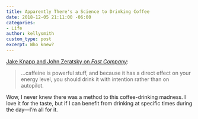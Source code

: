 ```yaml
---
title: Apparently There's a Science to Drinking Coffee
date: 2018-12-05 21:11:00 -06:00
categories:
- Life
author: kellysmith
custom_type: post
excerpt: Who knew?
---
```


[Jake Knapp and John Zeratsky on _Fast Company_](https://www.fastcompany.com/90240189/how-to-make-caffeine-more-effective-in-boosting-productivity):

> …caffeine is powerful stuff, and because it has a direct effect on your energy level, you should drink it with intention rather than on autopilot.

Wow, I never knew there was a method to this coffee-drinking madness. I love it for the taste, but if I can benefit from drinking at specific times during the day—I’m all for it.
